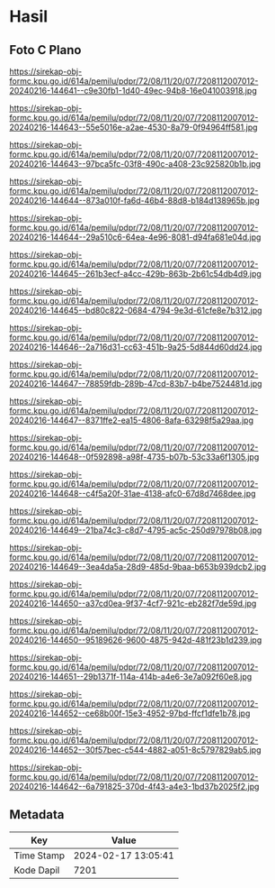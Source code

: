 # Hasil

## Foto C Plano

https://sirekap-obj-formc.kpu.go.id/614a/pemilu/pdpr/72/08/11/20/07/7208112007012-20240216-144641--c9e30fb1-1d40-49ec-94b8-16e041003918.jpg

https://sirekap-obj-formc.kpu.go.id/614a/pemilu/pdpr/72/08/11/20/07/7208112007012-20240216-144643--55e5016e-a2ae-4530-8a79-0f94964ff581.jpg

https://sirekap-obj-formc.kpu.go.id/614a/pemilu/pdpr/72/08/11/20/07/7208112007012-20240216-144643--97bca5fc-03f8-490c-a408-23c925820b1b.jpg

https://sirekap-obj-formc.kpu.go.id/614a/pemilu/pdpr/72/08/11/20/07/7208112007012-20240216-144644--873a010f-fa6d-46b4-88d8-b184d138965b.jpg

https://sirekap-obj-formc.kpu.go.id/614a/pemilu/pdpr/72/08/11/20/07/7208112007012-20240216-144644--29a510c6-64ea-4e96-8081-d94fa681e04d.jpg

https://sirekap-obj-formc.kpu.go.id/614a/pemilu/pdpr/72/08/11/20/07/7208112007012-20240216-144645--261b3ecf-a4cc-429b-863b-2b61c54db4d9.jpg

https://sirekap-obj-formc.kpu.go.id/614a/pemilu/pdpr/72/08/11/20/07/7208112007012-20240216-144645--bd80c822-0684-4794-9e3d-61cfe8e7b312.jpg

https://sirekap-obj-formc.kpu.go.id/614a/pemilu/pdpr/72/08/11/20/07/7208112007012-20240216-144646--2a716d31-cc63-451b-9a25-5d844d60dd24.jpg

https://sirekap-obj-formc.kpu.go.id/614a/pemilu/pdpr/72/08/11/20/07/7208112007012-20240216-144647--78859fdb-289b-47cd-83b7-b4be7524481d.jpg

https://sirekap-obj-formc.kpu.go.id/614a/pemilu/pdpr/72/08/11/20/07/7208112007012-20240216-144647--8371ffe2-ea15-4806-8afa-63298f5a29aa.jpg

https://sirekap-obj-formc.kpu.go.id/614a/pemilu/pdpr/72/08/11/20/07/7208112007012-20240216-144648--0f592898-a98f-4735-b07b-53c33a6f1305.jpg

https://sirekap-obj-formc.kpu.go.id/614a/pemilu/pdpr/72/08/11/20/07/7208112007012-20240216-144648--c4f5a20f-31ae-4138-afc0-67d8d7468dee.jpg

https://sirekap-obj-formc.kpu.go.id/614a/pemilu/pdpr/72/08/11/20/07/7208112007012-20240216-144649--21ba74c3-c8d7-4795-ac5c-250d97978b08.jpg

https://sirekap-obj-formc.kpu.go.id/614a/pemilu/pdpr/72/08/11/20/07/7208112007012-20240216-144649--3ea4da5a-28d9-485d-9baa-b653b939dcb2.jpg

https://sirekap-obj-formc.kpu.go.id/614a/pemilu/pdpr/72/08/11/20/07/7208112007012-20240216-144650--a37cd0ea-9f37-4cf7-921c-eb282f7de59d.jpg

https://sirekap-obj-formc.kpu.go.id/614a/pemilu/pdpr/72/08/11/20/07/7208112007012-20240216-144650--95189626-9600-4875-942d-481f23b1d239.jpg

https://sirekap-obj-formc.kpu.go.id/614a/pemilu/pdpr/72/08/11/20/07/7208112007012-20240216-144651--29b1371f-114a-414b-a4e6-3e7a092f60e8.jpg

https://sirekap-obj-formc.kpu.go.id/614a/pemilu/pdpr/72/08/11/20/07/7208112007012-20240216-144652--ce68b00f-15e3-4952-97bd-ffcf1dfe1b78.jpg

https://sirekap-obj-formc.kpu.go.id/614a/pemilu/pdpr/72/08/11/20/07/7208112007012-20240216-144652--30f57bec-c544-4882-a051-8c5797829ab5.jpg

https://sirekap-obj-formc.kpu.go.id/614a/pemilu/pdpr/72/08/11/20/07/7208112007012-20240216-144642--6a791825-370d-4f43-a4e3-1bd37b2025f2.jpg


## Metadata

| Key        | Value               |
| ---------- | ------------------- |
| Time Stamp | 2024-02-17 13:05:41 |
| Kode Dapil | 7201                |



